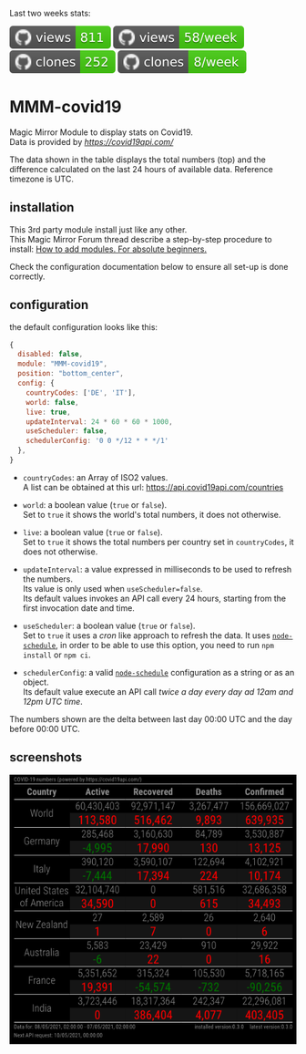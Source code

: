 Last two weeks stats:

![views](https://raw.githubusercontent.com/0m4r/traffic-badges/traffic/traffic-MMM-covid19/views.svg)
![views per week](https://raw.githubusercontent.com/0m4r/traffic-badges/traffic/traffic-MMM-covid19/views_per_week.svg)
![clones](https://raw.githubusercontent.com/0m4r/traffic-badges/traffic/traffic-MMM-covid19/clones.svg)
![clones per week](https://raw.githubusercontent.com/0m4r/traffic-badges/traffic/traffic-MMM-covid19/clones_per_week.svg)

# MMM-covid19
Magic Mirror Module to display stats on Covid19.  
Data is provided by _https://covid19api.com/_

The data shown in the table displays the total numbers (top) and the difference calculated on the last 24 hours of available data. Reference timezone is UTC.

## installation
This 3rd party module install just like any other.  
This Magic Mirror Forum thread describe a step-by-step procedure to install: [How to add modules. For absolute beginners.](https://forum.magicmirror.builders/topic/4231/how-to-add-modules-for-absolute-beginners?_=1622723520331)

Check the configuration documentation below to ensure all set-up is done correctly.


## configuration
the default configuration looks like this:
```js
{
  disabled: false,
  module: "MMM-covid19",
  position: "bottom_center",
  config: {
    countryCodes: ['DE', 'IT'],
    world: false,
    live: true,
    updateInterval: 24 * 60 * 60 * 1000,
    useScheduler: false,
    schedulerConfig: '0 0 */12 * * */1'
  },
}
```

- `countryCodes`: an Array of ISO2 values.  
A list can be obtained at this url: https://api.covid19api.com/countries

- `world`: a boolean value (`true` or `false`).  
Set to `true` it shows the world's total numbers, it does not otherwise.  

- `live`: a boolean value (`true` or `false`).  
Set to `true` it shows the total numbers per country set in `countryCodes`, it does not otherwise.  

- `updateInterval`: a value expressed in milliseconds to be used to refresh the numbers.  
Its value is only used when `useScheduler=false`.  
Its default values invokes an API call every 24 hours, starting from the first invocation date and time.  

- `useScheduler`: a boolean value (`true` or `false`).  
Set to `true` it uses a _cron_ like approach to refresh the data. It uses [`node-schedule`](https://github.com/node-schedule/node-schedule), in order to be able to use this option, you need to run `npm install` or `npm ci`.  

- `schedulerConfig`: a valid [`node-schedule`](https://github.com/node-schedule/node-schedule) configuration as a string or as an object.  
Its default value execute an API call _twice a day every day ad 12am and 12pm UTC time_.
  
  
The numbers shown are the delta between last day 00:00 UTC and the day before 00:00 UTC.

## screenshots
![MMM-covid19](docs/MMM-covid19.png)

